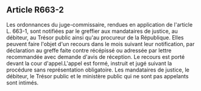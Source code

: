 Article R663-2
----
Les ordonnances du juge-commissaire, rendues en application de l'article L.
663-1, sont notifiées par le greffier aux mandataires de justice, au débiteur,
au Trésor public ainsi qu'au procureur de la République. Elles peuvent faire
l'objet d'un recours dans le mois suivant leur notification, par déclaration au
greffe faite contre récépissé ou adressée par lettre recommandée avec demande
d'avis de réception. Le recours est porté devant la cour d'appel.L'appel est
formé, instruit et jugé suivant la procédure sans représentation obligatoire.
Les mandataires de justice, le débiteur, le Trésor public et le ministère public
qui ne sont pas appelants sont intimés.
